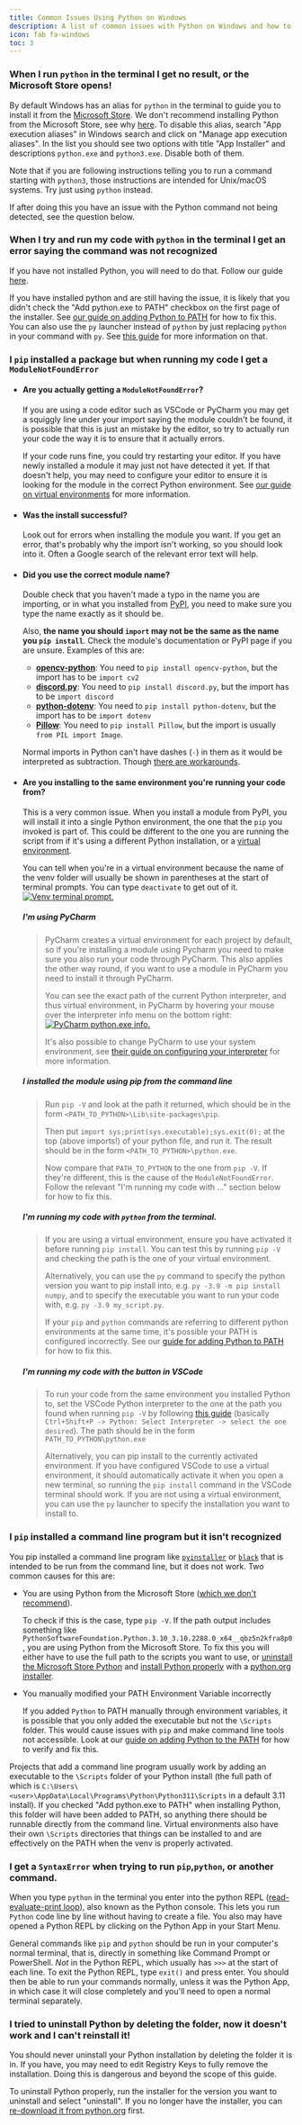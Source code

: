 ```yaml
---
title: Common Issues Using Python on Windows
description: A list of common issues with Python on Windows and how to fix them
icon: fab fa-windows
toc: 3
---
```


### When I run `python` in the terminal I get no result, or the Microsoft Store opens!

By default Windows has an alias for `python` in the terminal to guide you to install it from the [Microsoft
Store](https://apps.microsoft.com/store/search/python). We don't recommend installing Python from the Microsoft
Store, see why [here](../microsoft-store). To disable this alias, search "App execution aliases" in Windows search
and click on "Manage app execution aliases". In the list you should see two options with title "App Installer" and
descriptions `python.exe` and `python3.exe`. Disable both of them.

Note that if you are following instructions telling you to run a command starting with `python3`, those instructions are
intended for Unix/macOS systems. Try just using `python` instead.

If after doing this you have an issue with the Python command not being detected, see the question below.

### When I try and run my code with `python` in the terminal I get an error saying the command was not recognized

If you have not installed Python, you will need to do that. Follow our guide [here](../installing-and-using-python).

If you have installed python and are still having the issue, it is likely that you didn't check the "Add python.exe to
PATH" checkbox on the first page of the installer. See [our guide on adding Python to PATH](../putting-python-on-path)
for how to fix this. You can also use the `py` launcher instead of `python` by just replacing `python` in your command
with `py`. See [this guide](../installing-and-using-python/#the-py-launcher) for more information on that.

### I `pip` installed a package but when running my code I get a `ModuleNotFoundError`

-   #### Are you actually getting a `ModuleNotFoundError`?

    If you are using a code editor such as VSCode or PyCharm you may get a squiggly line under your import saying the
    module couldn't be found, it is possible that this is just an mistake by the editor, so try to actually run your
    code the way it is to ensure that it actually errors.

    If your code runs fine, you could try restarting your editor. If you have newly installed a module it may just not
    have detected it yet. If that doesn't help, you may need to configure your editor to ensure it is looking for the
    module in the correct Python environment. See [our guide on virtual
    environments](../installing-and-using-python/#virtual-environments) for more information.

-   #### Was the install successful?

    Look out for errors when installing the module you want. If you get an error, that's probably why the import isn't
    working, so you should look into it. Often a Google search of the relevant error text will help.

-   #### Did you use the correct module name?

    Double check that you haven't made a typo in the name you are importing, or in what you installed from
    [PyPI](https://pypi.org/), you need to make sure you type the name exactly as it should be.

    Also, **the name you should `import` may not be the same as the name you `pip install`**. Check the module's
    documentation or PyPI page if you are unsure. Examples of this are:

    -   [**opencv-python**](https://pypi.org/project/opencv-python/): You need to `pip install opencv-python`, but the
        import has to be `import cv2`
    -   [**discord.py**](https://pypi.org/project/discord.py/): You need to `pip install discord.py`, but the import has
        to be `import discord`
    -   [**python-dotenv**](https://pypi.org/project/python-dotenv/): You need to `pip install python-dotenv`, but the
        import has to be `import dotenv`
    -   [**Pillow**](https://pypi.org/project/Pillow/): You need to `pip install Pillow`, but the import is
        usually `from PIL import Image`.

    Normal imports in Python can't have dashes (`-`) in them as it would be interpreted as subtraction. Though [there
    are workarounds](https://stackoverflow.com/questions/7583652/python-module-with-a-dash-or-hyphen-in-its-name).

-   #### Are you installing to the same environment you're running your code from?

    This is a very common issue. When you install a module from PyPI, you will install it into a single Python
    environment, the one that the `pip` you invoked is part of. This could be different to the one you are running the
    script from if it's using a different Python installation, or a [virtual environment](../installing-and-using-python/#virtual-environments).

    You can tell when you're in a virtual environment because the name of the venv folder will usually be shown in
    parentheses at the start of terminal prompts. You can type `deactivate` to get out of it.
    [![Venv terminal prompt.](/static/images/content/python-on-windows/venv_prompt.png)](/static/images/content/python-on-windows/venv_prompt.png)

    ##### I'm using PyCharm

    > PyCharm creates a virtual environment for each project by default, so if you're installing a module using Pycharm
    > you need to make sure you also run your code through PyCharm. This also applies the other way round, if you want
    > to use a module in PyCharm you need to install it through PyCharm.
    >
    > You can see the exact path of the current Python interpreter, and thus virtual environment, in PyCharm by hovering
    > your mouse over the interpreter info menu on the bottom right:
    > [![PyCharm python.exe info.](/static/images/content/python-on-windows/pycharm_python_path.png)](/static/images/content/python-on-windows/pycharm_python_path.png)
    >
    > It's also possible to change PyCharm to use your system environment, see [their guide on configuring your
    > interpreter](https://www.jetbrains.com/help/pycharm/configuring-python-interpreter.html) for more information.

    ##### I installed the module using pip from the command line

    > Run `pip -V` and look at the path it returned, which should be in the form `<PATH_TO_PYTHON>\Lib\site-packages\pip`.
    >
    > Then put `import sys;print(sys.executable);sys.exit(0);` at the top (above imports!) of your python file, and run
    > it. The result should be in the form `<PATH_TO_PYTHON>\python.exe`.
    >
    > Now compare that `PATH_TO_PYTHON` to the one from `pip -V`. If they're different, this is the cause of the
    > `ModuleNotFoundError`. Follow the relevant "I'm running my code with ..." section below for how to fix this.

    ##### I'm running my code with `python` from the terminal.

    > If you are using a virtual environment, ensure you have activated it before running `pip install`. You can test
    > this by running `pip -V` and checking the path is the one of your virtual environment.
    >
    > Alternatively, you can use the `py` command to specify the python version you want to pip install into, e.g.
    > `py -3.9 -m pip install numpy`, and to specify the executable you want to run your code with, e.g.
    > `py -3.9 my_script.py`.
    >
    > If your `pip` and `python` commands are referring to different python environments at the same time, it's possible
    > your PATH is configured incorrectly. See our [guide for adding Python to PATH](../putting-python-on-path) for
    > how to fix this.

    ##### I'm running my code with the button in VSCode

    > To run your code from the same environment you installed Python to, set the VSCode Python interpreter to the one
    > at the path you found when running `pip -V` by following [this
    > guide](https://code.visualstudio.com/docs/python/environments#_select-and-activate-an-environment) (basically
    > `Ctrl+Shift+P -> Python: Select Interpreter -> select the one desired`). The path should be in the form
    > `PATH_TO_PYTHON\python.exe`
    >
    > Alternatively, you can pip install to the currently activated environment. If you have configured VSCode to use a
    > virtual environment, it should automatically activate it when you open a new terminal, so running the
    > `pip install` command in the VSCode terminal should work. If you are not using a virtual environment, you can use
    > the `py` launcher to specify the installation you want to install to.

### I `pip` installed a command line program but it isn't recognized

You pip installed a command line program like [`pyinstaller`](https://pypi.org/project/pyinstaller/) or
[`black`](https://pypi.org/project/black/) that is intended to be run from the command line, but it does not work. Two
common causes for this are:

-   You are using Python from the Microsoft Store ([which we don't recommend](../miscrosoft-store)).

    To check if this is the case, type `pip -V`. If the path output includes something like
    `PythonSoftwareFoundation.Python.3.10_3.10.2288.0_x64__qbz5n2kfra8p0`, you are using Python from the Microsoft
    Store. To fix this you will either have to use the full path to the scripts you want to use, or [uninstall the
    Microsoft Store Python](/static/images/content/python-on-windows/ms_store_uninstall.png) and [install Python
    properly](../installing-and-using-python) with a [python.org installer](https://www.python.org/downloads).

-   You manually modified your PATH Environment Variable incorrectly

    If you added `Python` to PATH manually through environment variables, it is possible that you only added the
    executable but not the `\Scripts` folder. This would cause issues with `pip` and make command line tools not
    accessible. Look at our [guide on adding Python to the
    PATH](../putting-python-on-path/#advanced-method-manually-edit-the-path) for how to verify and fix this.

Projects that add a command line program usually work by adding an executable to the `\Scripts` folder of your Python
install (the full path of which is `C:\Users\<user>\AppData\Local\Programs\Python\Python311\Scripts` in a default 3.11
install). If you checked "Add python.exe to PATH" when installing Python, this folder will have been added to PATH, so
anything there should be runnable directly from the command line. Virtual environments also have their own `\Scripts`
directories that things can be installed to and are effectively on the PATH when the venv is properly activated.

### I get a `SyntaxError` when trying to run `pip`,`python`, or another command.

When you type `python` in the terminal you enter into the python REPL ([read-evaluate-print
loop](https://en.wikipedia.org/wiki/Read%E2%80%93eval%E2%80%93print_loop)), also known as the Python console. This lets
you run `Python` code line by line without having to create a file. You also may have opened a Python REPL by clicking
on the Python App in your Start Menu.

General commands like `pip` and `python` should be run in your computer's normal terminal, that is, directly in
something like Command Prompt or PowerShell. _Not_ in the Python REPL, which usually has `>>>` at the start of each
line. To exit the Python REPL, type `exit()` and press enter. You should then be able to run your commands normally,
unless it was the Python App, in which case it will close completely and you'll need to open a normal terminal
separately.

### I tried to uninstall Python by deleting the folder, now it doesn't work and I can't reinstall it!

You should never uninstall your Python installation by deleting the folder it is in. If you have, you may need to edit
Registry Keys to fully remove the installation. Doing this is dangerous and beyond the scope of this guide.

To uninstall Python properly, run the installer for the version you want to uninstall and select "uninstall". If you no
longer have the installer, you can [re-download it from python.org](https://www.python.org/downloads/windows/) first.
